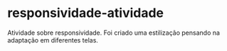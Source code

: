 # responsividade-atividade
Atividade sobre responsividade. Foi criado uma estilização pensando na adaptação em diferentes telas.
